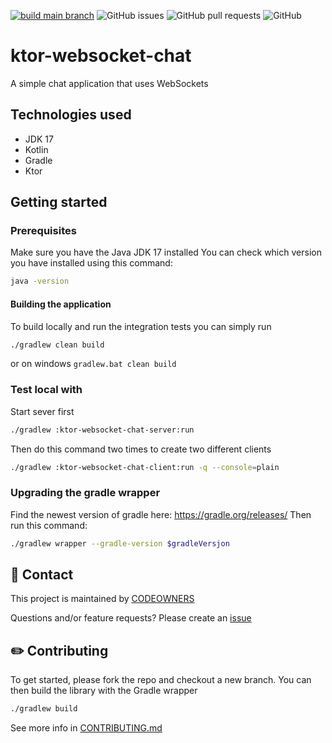 [![build main branch](https://github.com/MikAoJk/ktor-websocket-chat/actions/workflows/build.yml/badge.svg?branch=main)](https://github.com/MikAoJk/ktor-websocket-chat/actions/workflows/build.yml)
![GitHub issues](https://img.shields.io/github/issues-raw/MikAoJk/ktor-websocket-chat)
![GitHub pull requests](https://img.shields.io/github/issues-pr-raw/MikAoJk/ktor-websocket-chat)
![GitHub](https://img.shields.io/github/license/MikAoJk/ktor-websocket-chat)

# ktor-websocket-chat
A simple chat application that uses WebSockets

## Technologies used
* JDK 17
* Kotlin
* Gradle
* Ktor

## Getting started

### Prerequisites
Make sure you have the Java JDK 17 installed
You can check which version you have installed using this command:
```bash script
java -version
```

#### Building the application
To build locally and run the integration tests you can simply run
```bash script
./gradlew clean build
```
or on windows `gradlew.bat clean build`

### Test local with
Start sever first
```bash script
./gradlew :ktor-websocket-chat-server:run
```
Then do this command two times to create two different clients
```bash script
./gradlew :ktor-websocket-chat-client:run -q --console=plain
```

### Upgrading the gradle wrapper
Find the newest version of gradle here: https://gradle.org/releases/ Then run this command:

```bash script
./gradlew wrapper --gradle-version $gradleVersjon
```

## 👥 Contact

This project is maintained by [CODEOWNERS](CODEOWNERS)

Questions and/or feature requests?
Please create an [issue](https://github.com/MikAoJk/ktor-websocket-chat/issues)

## ✏️ Contributing

To get started, please fork the repo and checkout a new branch. You can then build the library with the Gradle wrapper

```bash script
./gradlew build
```

See more info in [CONTRIBUTING.md](CONTRIBUTING.md)

